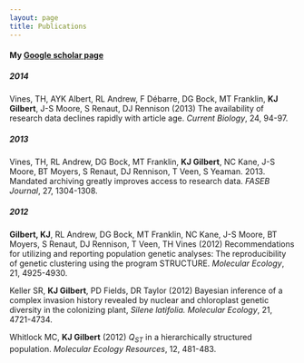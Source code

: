 ```yaml
---
layout: page
title: Publications
---
```


#### My [Google scholar page](http://scholar.google.ca/citations?user=qtirkigAAAAJ&hl=en)


##### 2014

Vines, TH, AYK Albert, RL Andrew, F Débarre, DG Bock, MT Franklin, **KJ Gilbert**, J-S Moore, S Renaut, DJ Rennison (2013) The availability of research data declines rapidly with article age. *Current Biology*, 24, 94-97.

##### 2013

Vines, TH, RL Andrew, DG Bock, MT Franklin, **KJ Gilbert**, NC Kane, J-S Moore, BT Moyers, S Renaut, DJ Rennison, T Veen, S Yeaman. 2013. Mandated archiving greatly improves access to research data. *FASEB Journal*, 27, 1304-1308.

##### 2012

**Gilbert, KJ**, RL Andrew, DG Bock, MT Franklin, NC Kane, J-S Moore, BT Moyers, S Renaut, DJ Rennison, T Veen, TH Vines (2012) Recommendations for utilizing and reporting population genetic analyses: The reproducibility of genetic clustering using the program STRUCTURE. *Molecular Ecology*, 21, 4925-4930.

Keller SR, **KJ Gilbert**, PD Fields, DR Taylor (2012) Bayesian inference of a complex invasion history revealed by nuclear and chloroplast genetic diversity in the colonizing plant, *Silene latifolia. Molecular Ecology*, 21, 4721-4734.

Whitlock MC, **KJ Gilbert** (2012) *Q<sub>ST</sub>* in a hierarchically structured population. *Molecular Ecology Resources*, 12, 481-483.